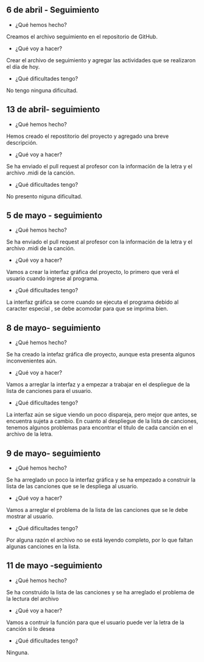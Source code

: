 ## 6 de abril - Seguimiento
- ¿Qué hemos hecho?

Creamos el archivo seguimiento en el repositorio de GitHub.

- ¿Qué voy a hacer?

Crear el archivo de seguimiento y agregar las actividades que se realizaron el día de hoy.

- ¿Qué dificultades tengo?

No tengo ninguna dificultad.

## 13 de abril- seguimiento
- ¿Qué hemos hecho?

Hemos creado el repostitorio del proyecto y agregado una breve descripción.

- ¿Qué voy a hacer?

Se ha enviado el pull request al profesor con la información de la letra y el archivo .midi de la canción.

- ¿Qué dificultades tengo?

No presento niguna dificultad.

## 5 de mayo - seguimiento
- ¿Qué hemos hecho?

Se ha enviado el pull request al profesor con la información de la letra y el archivo .midi de la canción.

- ¿Qué voy a hacer?

Vamos a crear la interfaz gráfica del proyecto, lo primero que verá el usuario cuando ingrese al programa.

- ¿Qué dificultades tengo?

La interfaz gráfica se corre cuando se ejecuta el programa debido al caracter especial \, se debe acomodar para que se imprima bien.

## 8 de mayo- seguimiento
- ¿Qué hemos hecho?

Se ha creado la intefaz gráfica dle proyecto, aunque esta presenta algunos inconvenientes aún.

- ¿Qué voy a hacer?

Vamos a arreglar la interfaz y a empezar a trabajar en el despliegue de la lista de canciones para el usuario.

- ¿Qué dificultades tengo?

La interfaz aún se sigue viendo un poco dispareja, pero mejor que antes, se encuentra sujeta a cambio. En cuanto al despliegue de la lista de canciones, tenemos algunos problemas para encontrar el titulo de cada canción en el archivo de la letra.

## 9 de mayo- seguimiento
- ¿Qué hemos hecho?

Se ha arreglado un poco la interfaz gráfica y se ha empezado a construir la lista de las canciones que se le despliega al usuario.

- ¿Qué voy a hacer?

Vamos a arreglar el problema de la lista de las canciones que se le debe mostrar al usuario.

- ¿Qué dificultades tengo?

Por alguna razón el archivo no se está leyendo completo, por lo que faltan algunas canciones en la lista.

## 11 de mayo -seguimiento
- ¿Qué hemos hecho?

Se ha construido la lista de las canciones y se ha arreglado el problema de la lectura del archivo

- ¿Qué voy a hacer?

Vamos a contruir la función para que el usuario puede ver la letra de la canción si lo desea

- ¿Qué dificultades tengo?

Ninguna.
